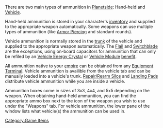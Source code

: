 There are two main types of ammunition in
[Planetside](Planetside.md "wikilink"): Hand-held and
[Vehicle](Vehicle.md "wikilink").

Hand-held ammunition is stored in your character's
[inventory](inventory.md "wikilink") and supplied to the appropriate weapon
automatically. Some weapons can use multiple types of ammunition (like
[Armor Piercing](Armor_Piercing.md "wikilink") and standard rounds).

Vehicle ammunition is normally stored in the [trunk](trunk.md "wikilink")
of the vehicle and supplied to the appropriate weapon automatically. The
[Flail](Flail.md "wikilink") and [Switchblade](Switchblade.md "wikilink") are
the exceptions, using on-board capacitors for ammunition that can only
be refiled by an [Vehicle Energy
Crystal](Vehicle_Energy_Crystal.md "wikilink") or [Vehicle
Module](Vehicle_Module.md "wikilink") [benefit](Module_benefit.md "wikilink").

All ammunition native to your [empire](empire.md "wikilink") can be
obtained from any [Equipment Terminal](Equipment_Terminal.md "wikilink").
Vehicle ammunition is availible from the vehicle tab and can be manually
loaded into a vehicle's trunk. [Repair/Rearm
Silos](Repair.md/Rearm_Silo "wikilink") and [Landing
Pads](Landing_Pad.md "wikilink") distribute vehicle ammunition while you
are inside a vehicle.

Ammunition boxes come in sizes of 3x3, 4x4, and 5x5 depending on the
weapon. When obtaining hand-held ammunition, you can find the
appropriate ammo box next to the icon of the weapon you wish to use
under the "Weapons" tab. For vehicle ammunition, the lower pane of the
window lists what vehicle(s) the ammunition can be used in.

[Category:Game Items](Category:Game_Items.md "wikilink")

